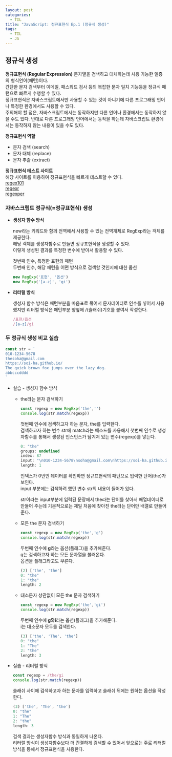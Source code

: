 ```yaml
---
layout: post
categories:
  - TIL
title: "JavaScript: 정규표현식 Ep.1 (정규식 생성)"
tags:
  - TIL
  - JS
---
```

## __정규식 생성__

**정규표현식 (Regular Expression)**
문자열을 검색하고 대체하는데 사용 가능한 일종의 형식언어(패턴)이다.  
간단한 문자 검색부터 이메일, 패스워드 검사 등의 복잡한 문자 일치 기능등을 정규식 패턴으로 빠르게 수행할 수 있다.  
정규표현식은 자바스크립트에서만 사용할 수 있는 것이 아니기에 다른 프로그래밍 언어나 특정한 환경에서도 사용할 수 있다.   
주의해야 할 점은, 자바스크립트에서는 동작하지만 다른 언어나 환경에서는 동작하지 않을 수도 있다. 반대로 다른 프로그래밍 언어에서는 동작을 하는데 자바스크립트 환경에서는 동작하지 않는 내용이 있을 수도 있다.

**정규표현식 역할**
- 문자 검색 (search)
- 문자 대체 (replace)
- 문자 추출 (extract)

**정규표현식 테스트 사이트**  
해당 사이트를 이용하여 정규표현식을 빠르게 테스트할 수 있다.  
[regex101](https://regex101.com/)   
[regexr](https://regexr.com/)  
[regexper](https://regexper.com/)

### 자바스크립트 정규식(=정규표현식) 생성

- **생성자 함수 방식**
    
  new라는 키워드와 함께 전역에서 사용할 수 있는 전역개체로 RegExp라는 객체를 제공한다.   
  해당 객체를 생성자함수로 만들면 정규표현식을 생성할 수 있다.   
  이렇게 생성된 결과를 특정한 변수에 받아서 활용할 수 있다.
  
  첫번째 인수, 특정한 표현의 패턴  
  두번째 인수, 해당 패턴을 어떤 방식으로 검색할 것인지에 대한 옵션
  
  ```js
  new RegExp('표현', '옵션')
  new RegExp('[a-z]', 'gi')
  ```
    
- **리터럴 방식**
  
  생성자 함수 방식은 패턴부분을 따옴표로 묶어서 문자데이터로 인수를 넣어서 사용했지만 리터럴 방식은 패턴부분 양옆에 /(슬래쉬)기호를 붙여서 작성한다.
  
  ```js
  /표현/옵션
  /[a-z]/gi
  ```
    

### __두 정규식 생성 비교 실습__

```js
const str = `
010-1234-5678
thesoha@gmail.com
https://soi-ha.github.io/
The quick brown fox jumps over the lazy dog.
abbcccdddd
`
```

- 실습 - 생성자 함수 방식
  - the라는 문자 검색하기
    ```js
    const regexp = new RegExp('the','')
    console.log(str.match(regexp))
    ```
    첫번째 인수에 검색하고자 하는 문자, the를 입력한다.  
    검색하고자 하는 변수 str에 match라는 메소드를 사용해서 첫번째 인수로 생성자함수를 통해서 생성된 인스턴스가 담겨져 있는 변수(regexp)를 넣는다.
    ```js
    0: "the"
    groups: undefined
    index: 87
    input: "\n010-1234-5678\nsoha@gmail.com\nhttps://soi-ha.github.io/\nThe quick brown fox jumps over the lazy dog.\nabbcccdddd\n"
    length: 1
    ```
    인덱스가 0번인 데이터를 확인하면 정규표현식의 패턴으로 입력한 단어(the)가 보인다.  
    input 부분에는 검색하려 했던 변수 str의 내용이 들어가 있다.
    
    str이라는 input부분에 입력된 문장에서 the라는 단어를 찾아서 배열데이터로 만들어 주는데 기본적으로는 제일 처음에 찾아진 the라는 단어만 배열로 만들어준다. 
        
  - 모든 the 문자 검색하기
    ```js
    const regexp = new RegExp('the','g')
    console.log(str.match(regexp))
    ```
    두번째 인수에 **g**라는 옵션(플래그)을 추가해준다.  
    g는 검색하고자 하는 모든 문자열을 불러온다.  
    옵션을 플래그라고도 부른다.
    ```js
    (2) ['the', 'the']
    0: "the"
    1: "the"
    length: 2
    ```
        
  - 대소문자 상관없이 모든 the 문자 검색하기
    ```js
    const regexp = new RegExp('the','gi')
    console.log(str.match(regexp))
    ```
    두번째 인수에 **g와i**라는 옵션(플래그)을 추가해준다.  
    i는 대소문자 모두를 검색한다.
    ```js
    (3) ['the', 'The', 'the']
    0: "the"
    1: "The"
    2: "the"
    length: 3
    ```
        
    
- 실습 - 리터럴 방식
  ```js
  const regexp = /the/gi
  console.log(str.match(regexp))
  ```
  슬래쉬 사이에 검색하고자 하는 문자를 입력하고 슬래쉬 뒤에는 원하는 옵션을 작성한다.
  
  ```jsx
  (3) ['the', 'The', 'the']
  0: "the"
  1: "The"
  2: "the"
  length: 3
  ```
  검색 결과는 생성자함수 방식과 동일하게 나온다.  
  리터럴 방식이 생성자함수보다 더 간결하게 검색할 수 있어서 앞으로는 주로 리터럴방식을 통해서 정규표현식을 사용한다.